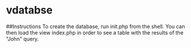 # vdatabse
##Instructions
To create the database, run init.php from the shell.  You can then load the view index.php
in order to see a table with the results of the "John" query.
